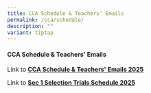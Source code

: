 ```yaml
---
title: CCA Schedule & Teachers' Emails
permalink: /cca/schedule/
description: ""
variant: tiptap
---
```

<h4><strong>CCA Schedule &amp; Teachers' Emails</strong></h4>
<p>Link to <strong><a href="/files/CCA_Schedule___Teachers__Emails_2025.pdf" rel="noopener nofollow" target="_blank">CCA Schedule &amp; Teachers' Emails 2025</a></strong>
</p>
<p>Link to <strong><a href="/files/Sec_1_Selection_Trials_Schedule_2025.pdf" rel="noopener nofollow" target="_blank">Sec 1 Selection Trials Schedule 2025</a></strong>
</p>